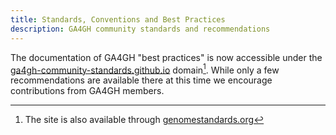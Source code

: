 ```yaml
---
title: Standards, Conventions and Best Practices
description: GA4GH community standards and recommendations
---
```


The documentation of GA4GH "best practices" is now accessible under
the [ga4gh-community-standards.github.io](http://ga4gh-community-standards.github.io)
domain[^1]. While only a few recommendations are available there at this time
we encourage contributions from GA4GH members.

[^1]: The site is also available through [genomestandards.org](https://genomestandards.org)